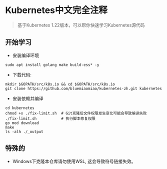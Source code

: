 # Kubernetes中文完全注释

> 基于Kubernetes 1.22版本，可以帮你快速学习Kubernetes源代码

## 开始学习

- 安装编译环境

```shell
sudo apt install golang make build-ess* -y
```

- 下载代码:

```shell
mkdir $GOPATH/src/k8s.io && cd $GOPATH/src/k8s.io
git clone https://github.com/bluemiaomiao/kubernetes-zh.git kubernetes
```

- 安装依赖并编译

```shell
cd kubernetes
chmod +x ./fix-limit.sh  # Git克隆后文件权限发生变化可能会导致编译失败
./fix-limit.sh           # 执行脚本修复权限
go mod download
make
ls -alh ./_output
```

## 特殊的

- Windows下克隆本仓库请勿使用WSL, 这会导致符号链接失效。
